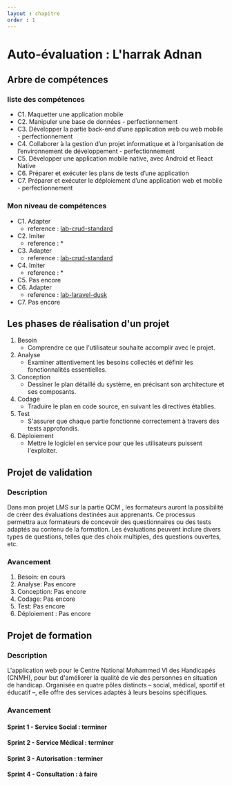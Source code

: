 ```yaml
---
layout : chapitre
order : 1
---
```

# Auto-évaluation : L'harrak Adnan

## Arbre de compétences
### liste des compétences
- C1. Maquetter une application mobile
- C2. Manipuler une base de données - perfectionnement
- C3. Développer la partie back-end d’une application web ou web mobile - perfectionnement
- C4. Collaborer à la gestion d’un projet informatique et à l’organisation de l’environnement de développement - perfectionnement
- C5. Développer une application mobile native, avec Android et React Native
- C6. Préparer et exécuter les plans de tests d’une application
- C7. Préparer et exécuter le déploiement d’une application web et mobile - perfectionnement
### Mon niveau de compétences
<!-- TODO : Mon niveau (Imiter,Adapter,Transposer) à chaque compétences -->
- C1. Adapter
    - reference : [lab-crud-standard](https://github.com/ADNANLH/lab-crud-standard.git)
- C2. Imiter
    - reference : *
- C3. Adapter
    - reference : [lab-crud-standard](https://github.com/ADNANLH/lab-crud-standard.git)
- C4. Imiter
    - reference : *
- C5. Pas encore
- C6. Adapter
    - reference : [lab-laravel-dusk](https://github.com/ADNANLH/lab_laravel_dusk.git)
- C7. Pas encore
## Les phases de réalisation d'un projet 

<!-- Donnez une description de chaque phase dnas un seul phrase -->

1. Besoin
    - Comprendre ce que l'utilisateur souhaite accomplir avec le projet.
2. Analyse
    - Examiner attentivement les besoins collectés et définir les fonctionnalités essentielles.
3. Conception
    - Dessiner le plan détaillé du système, en précisant son architecture et ses composants.
4. Codage
    - Traduire le plan en code source, en suivant les directives établies.
5. Test
    - S'assurer que chaque partie fonctionne correctement à travers des tests approfondis.
6. Déploiement 
    - Mettre le logiciel en service pour que les utilisateurs puissent l'exploiter.

## Projet de validation
### Description
Dans mon projet LMS sur la partie QCM , les formateurs auront la possibilité de créer des évaluations destinées aux apprenants. Ce processus permettra aux formateurs de concevoir des questionnaires ou des tests adaptés au contenu de la formation. Les évaluations peuvent inclure divers types de questions, telles que des choix multiples, des questions ouvertes, etc.
### Avancement
1. Besoin: en cours
2. Analyse: Pas encore
3. Conception: Pas encore
4. Codage: Pas encore
5. Test: Pas encore
6. Déploiement : Pas encore


## Projet de formation

### Description
L'application web pour le Centre National Mohammed VI des Handicapés (CNMH), pour but d'améliorer la qualité de vie des personnes en situation de handicap. Organisée en quatre pôles distincts – social, médical, sportif et éducatif –, elle offre des services adaptés à leurs besoins spécifiques.

### Avancement
#### Sprint 1 - Service Social : **terminer**
#### Sprint 2 - Service Médical : **terminer**
#### Sprint 3 - Autorisation : **terminer**  
#### Sprint 4 - Consultation : **à faire**

